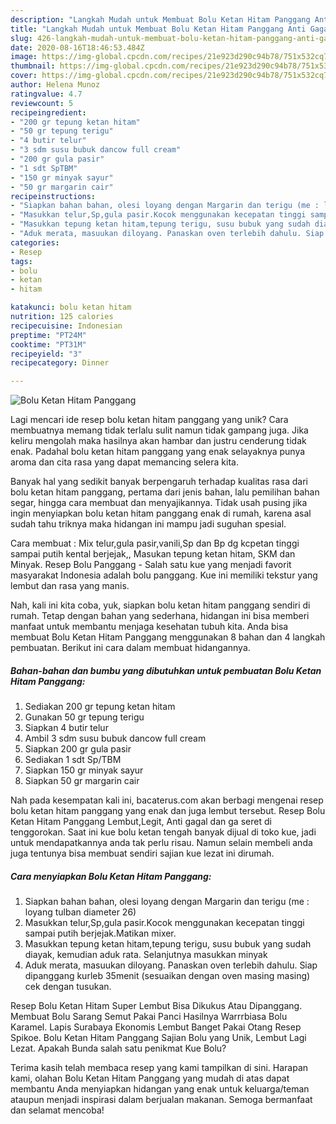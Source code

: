 ```yaml
---
description: "Langkah Mudah untuk Membuat Bolu Ketan Hitam Panggang Anti Gagal"
title: "Langkah Mudah untuk Membuat Bolu Ketan Hitam Panggang Anti Gagal"
slug: 426-langkah-mudah-untuk-membuat-bolu-ketan-hitam-panggang-anti-gagal
date: 2020-08-16T18:46:53.484Z
image: https://img-global.cpcdn.com/recipes/21e923d290c94b78/751x532cq70/bolu-ketan-hitam-panggang-foto-resep-utama.jpg
thumbnail: https://img-global.cpcdn.com/recipes/21e923d290c94b78/751x532cq70/bolu-ketan-hitam-panggang-foto-resep-utama.jpg
cover: https://img-global.cpcdn.com/recipes/21e923d290c94b78/751x532cq70/bolu-ketan-hitam-panggang-foto-resep-utama.jpg
author: Helena Munoz
ratingvalue: 4.7
reviewcount: 5
recipeingredient:
- "200 gr tepung ketan hitam"
- "50 gr tepung terigu"
- "4 butir telur"
- "3 sdm susu bubuk dancow full cream"
- "200 gr gula pasir"
- "1 sdt SpTBM"
- "150 gr minyak sayur"
- "50 gr margarin cair"
recipeinstructions:
- "Siapkan bahan bahan, olesi loyang dengan Margarin dan terigu (me : loyang tulban diameter 26)"
- "Masukkan telur,Sp,gula pasir.Kocok menggunakan kecepatan tinggi sampai putih berjejak.Matikan mixer."
- "Masukkan tepung ketan hitam,tepung terigu, susu bubuk yang sudah diayak, kemudian aduk rata. Selanjutnya masukkan minyak"
- "Aduk merata, masuukan diloyang. Panaskan oven terlebih dahulu. Siap dipanggang kurleb 35menit (sesuaikan dengan oven masing masing) cek dengan tusukan."
categories:
- Resep
tags:
- bolu
- ketan
- hitam

katakunci: bolu ketan hitam 
nutrition: 125 calories
recipecuisine: Indonesian
preptime: "PT24M"
cooktime: "PT31M"
recipeyield: "3"
recipecategory: Dinner

---
```



![Bolu Ketan Hitam Panggang](https://img-global.cpcdn.com/recipes/21e923d290c94b78/751x532cq70/bolu-ketan-hitam-panggang-foto-resep-utama.jpg)

Lagi mencari ide resep bolu ketan hitam panggang yang unik? Cara membuatnya memang tidak terlalu sulit namun tidak gampang juga. Jika keliru mengolah maka hasilnya akan hambar dan justru cenderung tidak enak. Padahal bolu ketan hitam panggang yang enak selayaknya punya aroma dan cita rasa yang dapat memancing selera kita.

Banyak hal yang sedikit banyak berpengaruh terhadap kualitas rasa dari bolu ketan hitam panggang, pertama dari jenis bahan, lalu pemilihan bahan segar, hingga cara membuat dan menyajikannya. Tidak usah pusing jika ingin menyiapkan bolu ketan hitam panggang enak di rumah, karena asal sudah tahu triknya maka hidangan ini mampu jadi suguhan spesial.

Cara membuat : Mix telur,gula pasir,vanili,Sp dan Bp dg kcpetan tinggi sampai putih kental berjejak,, Masukan tepung ketan hitam, SKM dan Minyak. Resep Bolu Panggang - Salah satu kue yang menjadi favorit masyarakat Indonesia adalah bolu panggang. Kue ini memiliki tekstur yang lembut dan rasa yang manis.


Nah, kali ini kita coba, yuk, siapkan bolu ketan hitam panggang sendiri di rumah. Tetap dengan bahan yang sederhana, hidangan ini bisa memberi manfaat untuk membantu menjaga kesehatan tubuh kita. Anda bisa membuat Bolu Ketan Hitam Panggang menggunakan 8 bahan dan 4 langkah pembuatan. Berikut ini cara dalam membuat hidangannya.

<!--inarticleads1-->

##### Bahan-bahan dan bumbu yang dibutuhkan untuk pembuatan Bolu Ketan Hitam Panggang:

1. Sediakan 200 gr tepung ketan hitam
1. Gunakan 50 gr tepung terigu
1. Siapkan 4 butir telur
1. Ambil 3 sdm susu bubuk dancow full cream
1. Siapkan 200 gr gula pasir
1. Sediakan 1 sdt Sp/TBM
1. Siapkan 150 gr minyak sayur
1. Siapkan 50 gr margarin cair


Nah pada kesempatan kali ini, bacaterus.com akan berbagi mengenai resep bolu ketan hitam panggang yang enak dan juga lembut tersebut. Resep Bolu Ketan Hitam Panggang Lembut,Legit, Anti gagal dan ga seret di tenggorokan. Saat ini kue bolu ketan tengah banyak dijual di toko kue, jadi untuk mendapatkannya anda tak perlu risau. Namun selain membeli anda juga tentunya bisa membuat sendiri sajian kue lezat ini dirumah. 

<!--inarticleads2-->

##### Cara menyiapkan Bolu Ketan Hitam Panggang:

1. Siapkan bahan bahan, olesi loyang dengan Margarin dan terigu (me : loyang tulban diameter 26)
1. Masukkan telur,Sp,gula pasir.Kocok menggunakan kecepatan tinggi sampai putih berjejak.Matikan mixer.
1. Masukkan tepung ketan hitam,tepung terigu, susu bubuk yang sudah diayak, kemudian aduk rata. Selanjutnya masukkan minyak
1. Aduk merata, masuukan diloyang. Panaskan oven terlebih dahulu. Siap dipanggang kurleb 35menit (sesuaikan dengan oven masing masing) cek dengan tusukan.


Resep Bolu Ketan Hitam Super Lembut Bisa Dikukus Atau Dipanggang. Membuat Bolu Sarang Semut Pakai Panci Hasilnya Warrrbiasa Bolu Karamel. Lapis Surabaya Ekonomis Lembut Banget Pakai Otang Resep Spikoe. Bolu Ketan Hitam Panggang Sajian Bolu yang Unik, Lembut Lagi Lezat. Apakah Bunda salah satu penikmat Kue Bolu? 

Terima kasih telah membaca resep yang kami tampilkan di sini. Harapan kami, olahan Bolu Ketan Hitam Panggang yang mudah di atas dapat membantu Anda menyiapkan hidangan yang enak untuk keluarga/teman ataupun menjadi inspirasi dalam berjualan makanan. Semoga bermanfaat dan selamat mencoba!
